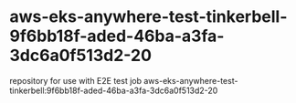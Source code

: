 # aws-eks-anywhere-test-tinkerbell-9f6bb18f-aded-46ba-a3fa-3dc6a0f513d2-20
repository for use with E2E test job aws-eks-anywhere-test-tinkerbell:9f6bb18f-aded-46ba-a3fa-3dc6a0f513d2-20
